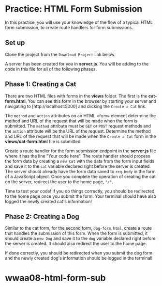# Practice: HTML Form Submission

In this practice, you will use your knowledge of the flow of a typical HTML form
submission, to create route handlers for form submissions.

## Set up

Clone the project from the `Download Project` link below.

A server has been created for you in **server.js**. You will be adding to the
code in this file for all of the following phases.

## Phase 1: Creating a Cat

There are two HTML files with forms in the **views** folder. The first is the
**cat-form.html**. You can see this form in the browser by starting your server
and navigating to [http://localhost:5000] and clicking the `Create a Cat` link.

The `method` and `action` attributes on an HTML `<form>` element determine the
method and URL of the request that will be made when the form is submitted. The
`method` attribute must be `GET` or `POST` request methods and the `action`
attribute will be the URL of the request. Determine the method and URL of the
request that will be made when the `Create a Cat` form in the
**views/cat-form.html** file is submitted.

Create a route handler for the form submission endpoint in the **server.js**
file where it has the line "Your code here". The route handler should process
the form data by creating a `new Cat` with the data from the form input fields
and save it to the `cat` variable declared right before the server is created.
The server should already have the form data saved to `req.body` in the form of
a JavaScript object. Once you complete the operation of creating the cat on the
server, redirect the user to the home page, `"/"`.

Time to test your code! If you do things correctly, you should be redirected to
the home page once you submit the form. Your terminal should have also logged
the newly created cat's information!

## Phase 2: Creating a Dog

Similar to the cat form, for the second form, `dog-form.html`, create a route
that handles the submission of this form. When the form is submitted, it should
create a `new Dog` and save it to the `dog` variable declared right before the
server is created. It should also redirect the user to the home page.

If done correctly, you should be redirected when you submit the dog form and
the newly created dog's information should be logged in the terminal!
# wwaa08-html-form-sub
